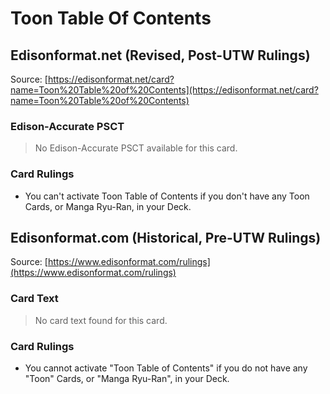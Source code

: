 # Toon Table Of Contents

## Edisonformat.net (Revised, Post-UTW Rulings)

Source: [https://edisonformat.net/card?name=Toon%20Table%20of%20Contents](https://edisonformat.net/card?name=Toon%20Table%20of%20Contents)

### Edison-Accurate PSCT

> No Edison-Accurate PSCT available for this card.

### Card Rulings

*   You can't activate Toon Table of Contents if you don't have any Toon Cards, or Manga Ryu-Ran, in your Deck.


## Edisonformat.com (Historical, Pre-UTW Rulings)

Source: [https://www.edisonformat.com/rulings](https://www.edisonformat.com/rulings)

### Card Text

> No card text found for this card.

### Card Rulings

*   You cannot activate "Toon Table of Contents" if you do not have any "Toon" Cards, or "Manga Ryu-Ran", in your Deck.


